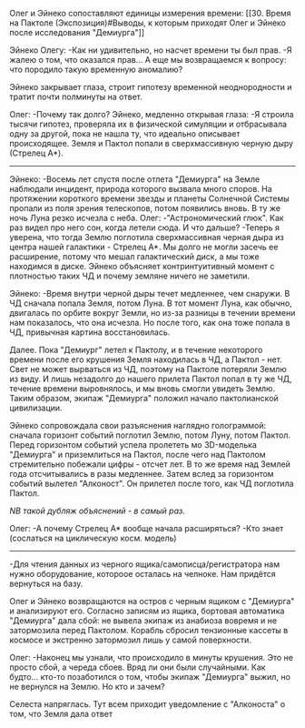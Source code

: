 Олег и Эйнеко сопоставляют единицы измерения времени:
[[30. Время на Пактоле (Экспозиция)#Выводы, к которым приходят Олег и Эйнеко после исследования "Демиурга"]]

Эйнеко Олегу:
-Как ни удивительно, но насчет времени ты был прав.
-Я жалею о том, что оказался прав... А еще мы возвращаемся к вопросу: что породило такую временную аномалию?

Эйнеко закрывает глаза, строит гипотезу временной неоднородности и тратит почти полминуты на ответ.

Олег:
-Почему так долго?
Эйнеко, медленно открывая глаза:
-Я строила тысячи гипотез, проверяла их в физической симуляции и отбрасывала одну за другой, пока не нашла ту, что идеально описывает происходящее. Земля и Пактол попали в сверхмассивную черную дыру (Стрелец A*).

---

Эйнеко:
-Восемь лет спустя после отлета "Демиурга" на Земле наблюдали инцидент, природа которого вызвала много споров. На протяжении короткого времени звезды и планеты Солнечной Системы пропали из поля зрения телескопов, потом появились вновь. В ту же ночь Луна резко исчезла с неба. 
Олег:
-"Астрономический глюк". Как раз видел про него сон, когда летели сюда. И что дальше?
-Теперь я уверена, что тогда Землю поглотила сверхмассивная черная дыра из центра нашей галактики - Стрелец A*. Мы долго не могли засечь ее расширение, потому что мешал галактический диск, а мы тоже находимся в диске.
Эйнеко объясняет контринтуитивный момент с плотностью таких ЧД и почему земляне ничего не заметили.

Эйнеко:
-Время внутри черной дыры течет медленнее, чем снаружи. В ЧД сначала попала Земля, потом Луна. В тот момент Луна, как обычно, двигалась по орбите вокруг Земли, но из-за разницы в течении времени нам показалось, что она исчезла. Но после того, как она тоже попала в ЧД, привычная картина восстановилась. 

Далее. Пока "Демиург" летел к Пактолу, и в течение некоторого времени после его крушения Земля находилась в ЧД, а Пактол - нет. Свет не может вырваться из ЧД, поэтому на Пактоле потеряли Землю из виду. И лишь незадолго до нашего прилета Пактол попал в ту же ЧД, течение времени выровнялось, и мы вновь смогли увидеть Землю. Таким образом, экипаж "Демиурга" положил начало пактолианской цивилизации.

Эйнеко сопровождала свои разъяснения наглядно голограммой: сначала горизонт событий поглотил Землю, потом Луну, потом Пактол. Перед горизонтом событий успела пролететь мо 3D-моделька "Демиурга" и приземлиться на Пактол, после чего над Пактолом стремительно побежали цифры - отсчет лет. В то же время над Землей года отсчитывались в разы медленнее. Затем вслед за горизонтом событий вылетел "Алконост". Он прилетел после того, как ЧД поглотила Пактол.

*NB такой дубляж объяснений -  в самый раз.*

Олег:
-А почему Стрелец A* вообще начала расширяться?
-Кто знает (сослаться на циклическую косм. модель)

---

-Для чтения данных из черного ящика/самописца/регистратора нам нужно оборудование, котороое осталась на челноке. Нам придётся вернуться на базу.

Олег и Эйнеко возвращаются на остров с черным ящиком с "Демиурга" и анализируют его. Согласно записям из ящика, бортовая автоматика "Демиурга" дала сбой: не вывела экипаж из анабиоза вовремя и не затормозила перед Пактолом. Корабль сбросил тензионные кассеты в космосе и экстренно затормозил лишь у самой поверхности.

Олег:
-Наконец мы узнали, что происходило в минуты крушения. Это не просто сбой, а череда сбоев. Вряд ли они были случайными. Как будто... кто-то позаботился о том, чтобы экипаж "Демиурга" выжил, но не вернулся на Землю. Но кто и зачем?

Селеста напряглась. Тут всем приходит уведомление с "Алконоста" о том, что Земля дала ответ

